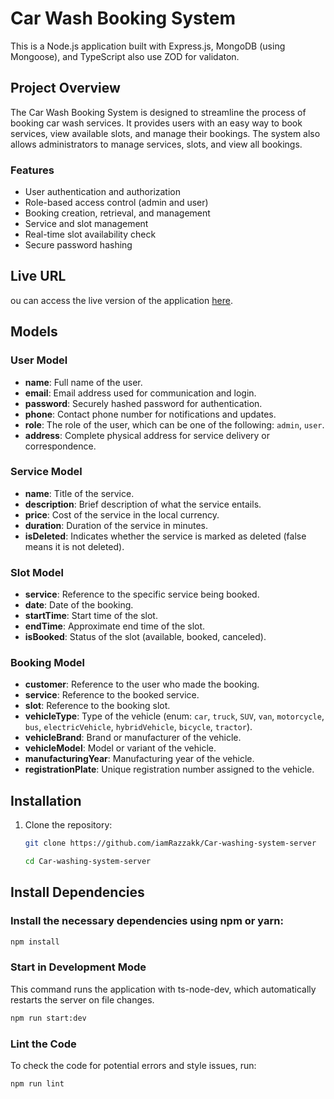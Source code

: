 # Car Wash Booking System

This is a Node.js application built with Express.js, MongoDB (using Mongoose), and TypeScript also use ZOD for validaton.

## Project Overview

The Car Wash Booking System is designed to streamline the process of booking car wash services. It provides users with an easy way to book services, view available slots, and manage their bookings. The system also allows administrators to manage services, slots, and view all bookings.

### Features

- User authentication and authorization
- Role-based access control (admin and user)
- Booking creation, retrieval, and management
- Service and slot management
- Real-time slot availability check
- Secure password hashing

## Live URL

ou can access the live version of the application [here](https://car-washing-system-server-rakib.vercel.app/).

## Models

### User Model

- **name**: Full name of the user.
- **email**: Email address used for communication and login.
- **password**: Securely hashed password for authentication.
- **phone**: Contact phone number for notifications and updates.
- **role**: The role of the user, which can be one of the following: `admin`, `user`.
- **address**: Complete physical address for service delivery or correspondence.

### Service Model

- **name**: Title of the service.
- **description**: Brief description of what the service entails.
- **price**: Cost of the service in the local currency.
- **duration**: Duration of the service in minutes.
- **isDeleted**: Indicates whether the service is marked as deleted (false means it is not deleted).

### Slot Model

- **service**: Reference to the specific service being booked.
- **date**: Date of the booking.
- **startTime**: Start time of the slot.
- **endTime**: Approximate end time of the slot.
- **isBooked**: Status of the slot (available, booked, canceled).

### Booking Model

- **customer**: Reference to the user who made the booking.
- **service**: Reference to the booked service.
- **slot**: Reference to the booking slot.
- **vehicleType**: Type of the vehicle (enum: `car`, `truck`, `SUV`, `van`, `motorcycle`, `bus`, `electricVehicle`, `hybridVehicle`, `bicycle`, `tractor`).
- **vehicleBrand**: Brand or manufacturer of the vehicle.
- **vehicleModel**: Model or variant of the vehicle.
- **manufacturingYear**: Manufacturing year of the vehicle.
- **registrationPlate**: Unique registration number assigned to the vehicle.

## Installation

1. Clone the repository:

   ```bash
   git clone https://github.com/iamRazzakk/Car-washing-system-server

   cd Car-washing-system-server
   ```

## Install Dependencies

### Install the necessary dependencies using npm or yarn:

```bash
npm install
```

### Start in Development Mode

This command runs the application with ts-node-dev, which automatically restarts the server on file changes.

```bash
npm run start:dev
```

### Lint the Code

To check the code for potential errors and style issues, run:

```bash
npm run lint
```
